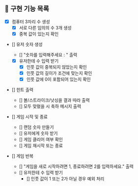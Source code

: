 ## 🚀 구현 기능 목록

- [X] 컴퓨터 3자리 수 생성
    - [X] 서로 다른 임의의 수 3개 생성
    - [X] 중복 값이 있는지 확인
- [] 유저 숫자 생성
    - [] "숫자를 입력해주세요 : " 출력
    - [X] 유저한테 수 입력 받기
        - [X] 인풋 값이 중복되지 않았는지 확인
        - [X] 인풋 값의 길이가 조건에 맞는지 확인
        - [X] 인풋 값에 0이 포함되어 있는지 확인
- [] 힌트 출력
    - [] 볼/스트라이크/낫싱을 결과 따라 출력
    - [] 모두 맞혔을 시 축하 메시지 출력

- [] 게임 시작 및 종료
    - [] 랜덤 숫자 만들기
    - [] 유저에게 숫자 받기
    - [] 게임 클리어 여부 확인
    - [] 게임 재시작 또는 종료
- [] 게임 반복 
    - [] "게임을 새로 시작하려면 1, 종료하려면 2를 입력하세요." 출력
    - [] 유저한테 수 입력 받기
      - [] 인풋 값이 1 또는 2가 아닐 경우 예외 처리
